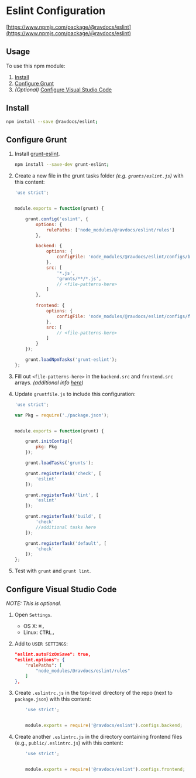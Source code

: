 # Eslint Configuration

[https://www.npmjs.com/package/@ravdocs/eslint](https://www.npmjs.com/package/@ravdocs/eslint)

## Usage

To use this npm module:

1. [Install](#install)
2. [Configure Grunt](#configure-grunt)
3. *(Optional)* [Configure Visual Studio Code](#configure-visual-studio-code)

## Install

```bash
npm install --save @ravdocs/eslint;
```

## Configure Grunt

1. Install [grunt-eslint](https://www.npmjs.com/package/grunt-eslint).
	```bash
	npm install --save-dev grunt-eslint;
	```

2. Create a new file in the grunt tasks folder *(e.g. `grunts/eslint.js`)* with this content:
	```javascript
	'use strict';


	module.exports = function(grunt) {

		grunt.config('eslint', {
			options: {
				rulePaths: ['node_modules/@ravdocs/eslint/rules']
			},

			backend: {
				options: {
					configFile: 'node_modules/@ravdocs/eslint/configs/backend.js'
				},
				src: [
					'*.js',
					'grunts/**/*.js',
					// <file-patterns-here>
				]
			},

			frontend: {
				options: {
					configFile: 'node_modules/@ravdocs/eslint/configs/frontend.js'
				},
				src: [
					// <file-patterns-here>
				]
			}
		});

		grunt.loadNpmTasks('grunt-eslint');
	};
	```

3. Fill out `<file-patterns-here>` in the `backend.src` and `frontend.src` arrays. *(additional info [here](http://gruntjs.com/configuring-tasks#files))*

5. Update `gruntfile.js` to include this configuration:
	```javascript
	'use strict';

	var Pkg = require('./package.json');


	module.exports = function(grunt) {

		grunt.initConfig({
			pkg: Pkg
		});

		grunt.loadTasks('grunts');

		grunt.registerTask('check', [
			'eslint'
		]);

		grunt.registerTask('lint', [
			'eslint'
		]);

		grunt.registerTask('build', [
			'check'
			//additional tasks here
		]);

		grunt.registerTask('default', [
			'check'
		]);
	};
	```

6. Test with `grunt` and `grunt lint`.

## Configure Visual Studio Code

*NOTE: This is optional.*

1. Open `Settings`.
	* OS X: <kbd>⌘</kbd><kbd>,</kbd>
	* Linux: <kbd>CTRL</kbd><kbd>,</kbd>

2. Add to `USER SETTINGS`:
	```json
	"eslint.autoFixOnSave": true,
	"eslint.options": {
        "rulePaths": [
            "node_modules/@ravdocs/eslint/rules"
        ]
    },
	```

3. Create `.eslintrc.js` in the top-level directory of the repo (next to `package.json`) with this content:
	```javascript
		'use strict';


		module.exports = require('@ravdocs/eslint').configs.backend;
	```

4. Create another `.eslintrc.js` in the directory containing frontend files (e.g., `public/.eslintrc.js`) with this content:
	```javascript
		'use strict';


		module.exports = require('@ravdocs/eslint').configs.frontend;
	```
